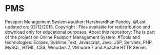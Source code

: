 # PMS
Passport Management System
#author: 
Harshvardhan Pandey.
@Last updated on: 02/12/2015. Copyright : Files available for redistribution and download only for educational purposes. About this repository: The is part of the project on Online Passport Management System.
#Tools and technologies: 
Eclipse, Sublime Text, Javascript, Java, JSP, Servlets, PHP, MySQL, HTML, CSS, Winodws 7, VM ware 7 and Apache HTTP Server. 
